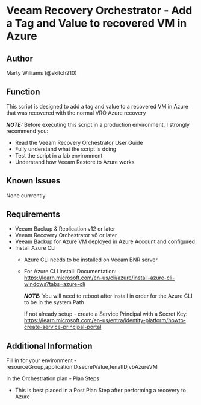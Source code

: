 # Veeam Recovery Orchestrator - Add a Tag and Value to recovered VM in Azure

## Author

Marty Williams (@skitch210)

## Function

This script is designed to add a tag and value to a recovered VM in Azure that was recovered with the normal VRO Azure recovery


***NOTE:*** Before executing this script in a production environment, I strongly recommend you:

* Read the Veeam Recovery Orchestrator User Guide
* Fully understand what the script is doing
* Test the script in a lab environment
* Understand how Veeam Restore to Azure works

## Known Issues

None currrently

## Requirements

* Veeam Backup & Replication v12 or later
* Veeam Recovery Orchestrator v6 or later
* Veeam Backup for Azure VM deployed in Azure Account and configured
* Install Azure CLI
  * Azure CLI needs to be installed on Veeam BNR server
  * For Azure CLI install:
    Documentation:
	  https://learn.microsoft.com/en-us/cli/azure/install-azure-cli-windows?tabs=azure-cli

    ***NOTE:*** You will need to reboot after install in order for the Azure CLI to be in the system Path

	  
    If not already setup - create a Service Principal with a Secret Key:
	  https://learn.microsoft.com/en-us/entra/identity-platform/howto-create-service-principal-portal

    
## Additional Information

Fill in for your environment - resourceGroup,applicationID,secretValue,tenatID,vbAzureVM

In the Orchestration plan - Plan Steps
* This is best placed in a Post Plan Step after performing a recovery to Azure